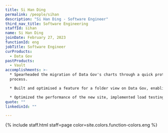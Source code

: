 ```yaml
---
title: Si Han Ding
permalink: /people/sihan
description: "Si Han Ding - Software Engineer"
third_nav_title: Software Engineering
staffId: sihan
name: Si Han Ding
joinDate: February 27, 2023
functionId: eng
jobTitle: Software Engineer
curProducts:
  - Data Gov
pastProducts:
  - Vault
accomplishments: >-
  * Spearheaded the migration of Data Gov's charts through a quick prototyping
  process.

  * Built and optimised a feature for a folder view on Data Gov, enabling users to toggle between different resources. 

  * Optimized the performance of the new site, implemented load testing, optimized page load and reduced render time to less than 20% of the original load time for large datasets.
quote: ""
linkedinId: ""

---
```


{% include staff.html staff=page color=site.colors.function-colors.eng %}
